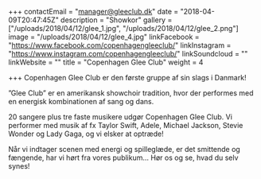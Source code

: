 +++
contactEmail = "manager@gleeclub.dk"
date = "2018-04-09T20:47:45Z"
description = "Showkor"
gallery = ["/uploads/2018/04/12/glee_1.jpg", "/uploads/2018/04/12/glee_2.png"]
image = "/uploads/2018/04/12/glee_4.jpg"
linkFacebook = "https://www.facebook.com/copenhagengleeclub/"
linkInstagram = "https://www.instagram.com/copenhagengleeclub/"
linkSoundcloud = ""
linkWebsite = ""
title = "Copenhagen Glee Club"
weight = 4

+++
Copenhagen Glee Club er den første gruppe af sin slags i Danmark!

”Glee Club” er en amerikansk showchoir tradition, hvor der performes med en energisk kombinationen af sang og dans.

20 sangere plus tre faste musikere udgør Copenhagen Glee Club. Vi performer med musik af fx Taylor Swift, Adele, Michael Jackson, Stevie Wonder og Lady Gaga, og vi elsker at optræde!

Når vi indtager scenen med energi og spilleglæde, er det smittende og fængende, har vi hørt fra vores publikum... Hør os og se, hvad du selv synes!